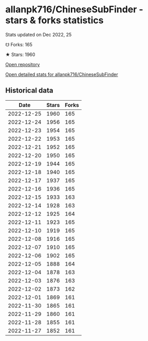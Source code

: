 # allanpk716/ChineseSubFinder - stars & forks statistics

Stats updated on Dec 2022, 25

☋ Forks: 165

★ Stars: 1960

[Open repository](https://github.com/allanpk716/ChineseSubFinder)

[Open detailed stats for allanpk716/ChineseSubFinder](https://reviewgithub.com/rep/allanpk716/ChineseSubFinder)

## Historical data
| Date | Stars | Forks |
|------|-------|-------|
| 2022-12-25 | 1960 | 165 | 
| 2022-12-24 | 1956 | 165 | 
| 2022-12-23 | 1954 | 165 | 
| 2022-12-22 | 1953 | 165 | 
| 2022-12-21 | 1952 | 165 | 
| 2022-12-20 | 1950 | 165 | 
| 2022-12-19 | 1944 | 165 | 
| 2022-12-18 | 1940 | 165 | 
| 2022-12-17 | 1937 | 165 | 
| 2022-12-16 | 1936 | 165 | 
| 2022-12-15 | 1933 | 163 | 
| 2022-12-14 | 1928 | 163 | 
| 2022-12-12 | 1925 | 164 | 
| 2022-12-11 | 1923 | 165 | 
| 2022-12-10 | 1919 | 165 | 
| 2022-12-08 | 1916 | 165 | 
| 2022-12-07 | 1910 | 165 | 
| 2022-12-06 | 1902 | 165 | 
| 2022-12-05 | 1888 | 164 | 
| 2022-12-04 | 1878 | 163 | 
| 2022-12-03 | 1876 | 163 | 
| 2022-12-02 | 1873 | 162 | 
| 2022-12-01 | 1869 | 161 | 
| 2022-11-30 | 1865 | 161 | 
| 2022-11-29 | 1860 | 161 | 
| 2022-11-28 | 1855 | 161 | 
| 2022-11-27 | 1852 | 161 | 


